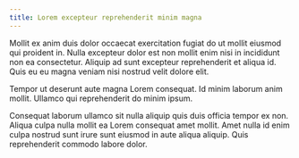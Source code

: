 ```yaml
---
title: Lorem excepteur reprehenderit minim magna
---
```


Mollit ex anim duis dolor occaecat exercitation fugiat do ut mollit eiusmod qui proident in. Nulla excepteur dolor est non mollit enim nisi in incididunt non ea consectetur. Aliquip ad sunt excepteur reprehenderit et aliqua id. Quis eu eu magna veniam nisi nostrud velit dolore elit.

Tempor ut deserunt aute magna Lorem consequat. Id minim laborum anim mollit. Ullamco qui reprehenderit do minim ipsum.

Consequat laborum ullamco sit nulla aliquip quis duis officia tempor ex non. Aliqua culpa nulla mollit ea Lorem consequat amet mollit. Amet nulla id enim culpa nostrud sunt irure sunt eiusmod in aute aliqua aliquip. Quis reprehenderit commodo labore dolor.